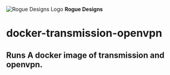 ![Rogue Designs Logo](https://storage.googleapis.com/stiles-images/RogueLogo-256x158.png)
**Rogue Designs**

# docker-transmission-openvpn
## Runs A docker image of transmission and openvpn.

